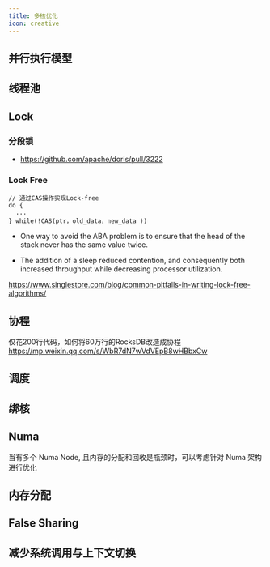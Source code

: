 ```yaml
---
title: 多核优化
icon: creative
---
```


## 并行执行模型

## 线程池

## Lock

### 分段锁

- <https://github.com/apache/doris/pull/3222>

### Lock Free

```
// 通过CAS操作实现Lock-free
do {
  ...
} while(!CAS(ptr，old_data，new_data ))
```

- One way to avoid the ABA problem is to ensure that the head of the stack never has the same value twice.

- The addition of a sleep reduced contention, and consequently both increased throughput while decreasing processor utilization.

<https://www.singlestore.com/blog/common-pitfalls-in-writing-lock-free-algorithms/>

## 协程

仅花200行代码，如何将60万行的RocksDB改造成协程  <https://mp.weixin.qq.com/s/WbR7dN7wVdVEpB8wHBbxCw>

## 调度

## 绑核

## Numa

当有多个 Numa Node, 且内存的分配和回收是瓶颈时，可以考虑针对 Numa 架构进行优化

## 内存分配

## False Sharing

## 减少系统调用与上下文切换






